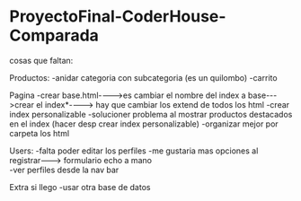 # ProyectoFinal-CoderHouse-Comparada

cosas que faltan:



Productos:
-anidar categoria con subcategoria (es un quilombo)
-carrito 

Pagina
-crear base.html---->es cambiar el nombre del index a base--->crear el index*----> hay que cambiar los extend de todos los html 
-crear index personalizable
-solucioner problema al mostrar productos destacados en el index (hacer desp crear index personalizable)
-organizar mejor por carpeta los html

Users:
-falta poder editar los perfiles 
-me gustaria mas opciones al registrar---> formulario echo a mano  
-ver perfiles desde la nav bar 

Extra si llego
-usar otra base de datos 
